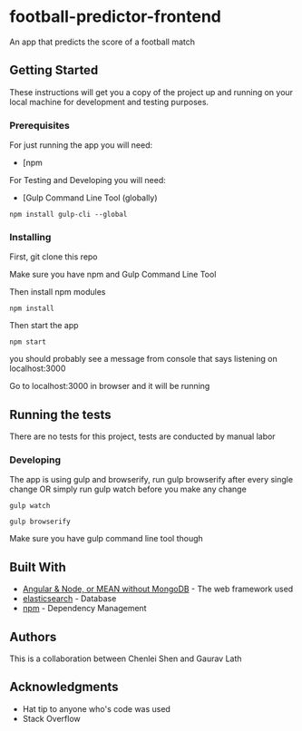 # football-predictor-frontend

An app that predicts the score of a football match

## Getting Started

These instructions will get you a copy of the project up and running on your local machine for development and testing purposes. 

### Prerequisites

For just running the app you will need:
* [npm

For Testing and Developing you will need:
* [Gulp Command Line Tool (globally)

```
npm install gulp-cli --global
```

### Installing

First, git clone this repo

Make sure you have npm and Gulp Command Line Tool

Then install npm modules

```
npm install
```

Then start the app

```
npm start
```

you should probably see a message from console that says listening on localhost:3000

Go to localhost:3000 in browser and it will be running

## Running the tests

There are no tests for this project, tests are conducted by manual labor

### Developing

The app is using gulp and browserify, run gulp browserify after every single change OR simply run gulp watch before you make any change

```
gulp watch
```
```
gulp browserify
```
Make sure you have gulp command line tool though

## Built With

* [Angular & Node, or MEAN without MongoDB](http://mean.io/) - The web framework used
* [elasticsearch](https://www.elastic.co/products/elasticsearch) - Database
* [npm](https://www.npmjs.com/) - Dependency Management

## Authors

This is a collaboration between Chenlei Shen and Gaurav Lath

## Acknowledgments

* Hat tip to anyone who's code was used
* Stack Overflow

